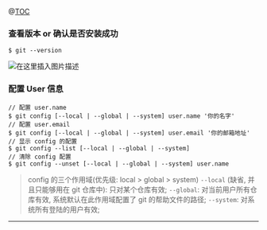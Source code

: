 ﻿@[TOC](查看版本和配置用户信息)

### 查看版本 or 确认是否安装成功

```
$ git --version
```
![在这里插入图片描述](https://img-blog.csdnimg.cn/2018122220243794.jpg)

### 配置 User 信息

```
// 配置 user.name
$ git config [--local | --global | --system] user.name '你的名字'
// 配置 user.email
$ git config [--local | --global | --system] user.email '你的邮箱地址'
// 显示 config 的配置
$ git config --list [--local | --global | --system]
// 清除 config 配置
$ git config --unset [--local | --global | --system] user.name
```
> config 的三个作用域(优先级: local > global > system)
> `--local` (缺省, 并且只能够用在 git 仓库中): 只对某个仓库有效;
> `--global`: 对当前用户所有仓库有效, 系统默认在此作用域配置了 git 的帮助文件的路径;
> `--system`: 对系统所有登陆的用户有效;

---
